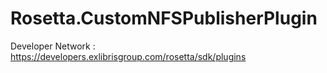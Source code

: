 # Rosetta.CustomNFSPublisherPlugin
Developer Network : https://developers.exlibrisgroup.com/rosetta/sdk/plugins